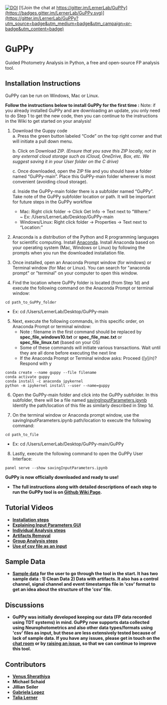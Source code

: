 [![DOI](https://zenodo.org/badge/382176345.svg)](https://zenodo.org/badge/latestdoi/382176345) [![Join the chat at https://gitter.im/LernerLab/GuPPy](https://badges.gitter.im/LernerLab/GuPPy.svg)](https://gitter.im/LernerLab/GuPPy?utm_source=badge&utm_medium=badge&utm_campaign=pr-badge&utm_content=badge)
# GuPPy
 Guided Photometry Analysis in Python, a free and open-source FP analysis tool.

## Installation Instructions

GuPPy can be run on Windows, Mac or Linux.

**Follow the instructions below to install GuPPy for the first time :**
Note: if you already installed GuPPy and are downloading an update, you only need to do Step 1 to get the new code, then you can continue to the instructions in the Wiki to get started on your analysis!

1. Download the Guppy code <br>
   a. Press the green button labeled “Code” on the top right corner and that will initiate a pull down menu. <br>
   
   b. Click on Download ZIP. *(Ensure that you save this ZIP locally, not in any external cloud storage such as iCloud, OneDrive, Box, etc. We suggest saving it in your User folder on the C drive)* <br>
   
   c. Once downloaded, open the ZIP file and you should have a folder named “GuPPy-main”. Place this GuPPy-main folder wherever is most convenient (avoiding cloud storage). <br>
   
   d. Inside the GuPPy-main folder there is a subfolder named “GuPPy”. Take note of the GuPPy subfolder location or path. It will be important for future steps in the GuPPy workflow <br>
   - Mac: Right click folder → Click Get Info → Text next to “Where:” <br>
       ~ Ex: /Users/LernerLab/Desktop/GuPPy-main <br>
   - Windows/Linux: Right click folder → Properties → Text next to “Location:” <br>

2.  Anaconda is a distribution of the Python and R programming languages for scientific computing. Install [Anaconda](https://www.anaconda.com/products/individual#macos). Install Anaconda based on your operating system (Mac, Windows or Linux) by following the prompts when you run the downloaded installation file.

3. Once installed, open an Anaconda Prompt window (for windows) or Terminal window (for Mac or Linux). You can search for "anaconda prompt" or "terminal" on your computer to open this window.

4. Find the location where GuPPy folder is located (from Step 1d) and execute the following command on the Anaconda Prompt or terminal window: 

```
cd path_to_GuPPy_folder
```
   - Ex:  cd /Users/LernerLab/Desktop/GuPPy-main
  
5. Next, execute the following commands, in this specific order, on Anaconda Prompt or terminal window: <br>
   - Note : filename in the first command should be replaced by <b>spec_file_windows10.txt</b> or <b>spec_file_mac.txt</b> or <b>spec_file_linux.txt</b> (based on your OS) <br>
   - Some of these commands will initiate various transactions. Wait until they are all done before executing the next line <br>
   - If the Anaconda Prompt or Terminal window asks: Proceed ([y]/n)? Respond with y <br>
```
conda create --name guppy --file filename
conda activate guppy
conda install -c anaconda ipykernel
python -m ipykernel install --user --name=guppy
```
6. Open the GuPPy-main folder and click into the GuPPy subfolder. In this subfolder, there will be a file named [savingInputParameters.ipynb](https://github.com/LernerLab/GuPPy/blob/main/GuPPy/savingInputParameters.ipynb) Identify the path/location of this file as similarly described in Step 1d. 

7. On the terminal window or Anaconda prompt window, use the savingInputParameters.ipynb path/location to execute the following command: 

```
cd path_to_file
```
 - Ex: cd /Users/LernerLab/Desktop/GuPPy-main/GuPPy
 
8. Lastly, execute the following command to open the GuPPy User Interface:
```
panel serve --show savingInputParameters.ipynb
```
<b> GuPPy is now officially downloaded and ready to use! <b> <br>

- The full instructions along with detailed descriptions of each step to run the GuPPy tool is on [Github Wiki Page](https://github.com/LernerLab/GuPPy/wiki).

## Tutorial Videos

- [Installation steps](https://youtu.be/7qfU8xvj2nc)
- [Explaining Input Parameters GUI](https://youtu.be/A3wfkG4n7J8)
- [Individual Analysis steps](https://youtu.be/6IollIr9q6Y)
- [Artifacts Removal](https://youtu.be/OKiRZZxKj6Y)
- [Group Analysis steps](https://youtu.be/9JYt5k1zguw)
- [Use of csv file as an input](https://youtu.be/1_hec_GV2_A)

## Sample Data

- [Sample data](https://northwestern.box.com/s/pmzpqey540gkftka669frax84ofk5f4h) for the user to go through the tool in the start. It has two sample data : 1) Clean Data 2) Data with artifacts. It also has a control channel, signal channel and event timestamps file in  'csv' format to get an idea about the structure of the 'csv' file.

## Discussions

- GuPPy was initially developed keeping our data (FP data recorded using TDT systems) in mind. GuPPy now supports data collected using Neurophotometrics and also other data types/formats using 'csv' files as input, but these are less extensively tested because of lack of sample data. If you have any issues, please get in touch on the [chat room](https://gitter.im/LernerLab/GuPPy?utm_source=share-link&utm_medium=link&utm_campaign=share-link) or by [raising an issue](https://github.com/LernerLab/GuPPy/issues), so that we can continue to improve this tool.

## Contributors

- [Venus Sherathiya](https://github.com/venus-sherathiya)
- Michael Schaid
- Jillian Seiler
- [Gabriela Lopez](https://github.com/glopez924)
- [Talia Lerner](https://github.com/talialerner)


